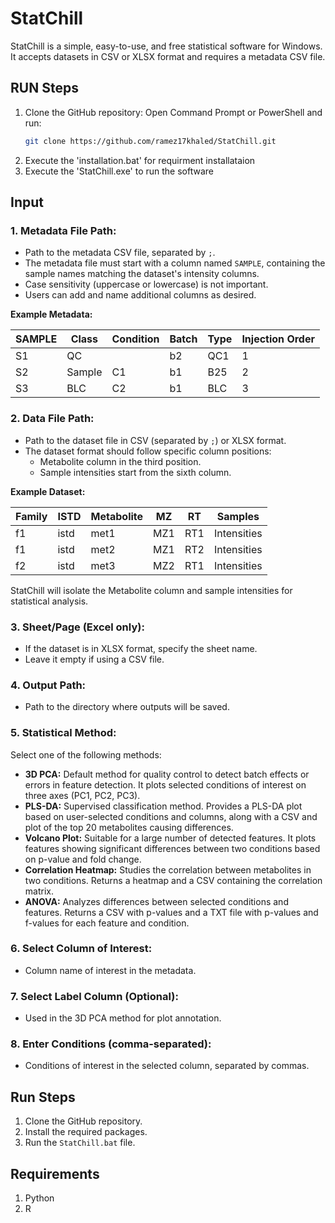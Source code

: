 # StatChill

StatChill is a simple, easy-to-use, and free statistical software for Windows. It accepts datasets in CSV or XLSX format and requires a metadata CSV file.

## RUN Steps

1. Clone the GitHub repository:
Open Command Prompt or PowerShell and run:
    ```sh
    git clone https://github.com/ramez17khaled/StatChill.git
    ```
2. Execute the 'installation.bat' for requirment installataion
3. Execute the 'StatChill.exe' to run the software

## Input

### 1. Metadata File Path:

- Path to the metadata CSV file, separated by `;`.
- The metadata file must start with a column named `SAMPLE`, containing the sample names matching the dataset's intensity columns.
- Case sensitivity (uppercase or lowercase) is not important.
- Users can add and name additional columns as desired.

**Example Metadata:**

| SAMPLE | Class  | Condition | Batch | Type | Injection Order |
|--------|--------|-----------|-------|------|-----------------|
| S1     | QC     |           | b2    | QC1  | 1               |
| S2     | Sample | C1        | b1    | B25  | 2               |
| S3     | BLC    | C2        | b1    | BLC  | 3               |

### 2. Data File Path:

- Path to the dataset file in CSV (separated by `;`) or XLSX format.
- The dataset format should follow specific column positions:
  - Metabolite column in the third position.
  - Sample intensities start from the sixth column.

**Example Dataset:**

| Family | ISTD | Metabolite | MZ  | RT  | Samples       |
|--------|------|------------|-----|-----|---------------|
| f1     | istd | met1       | MZ1 | RT1 | Intensities   |
| f1     | istd | met2       | MZ1 | RT2 | Intensities   |
| f2     | istd | met3       | MZ2 | RT1 | Intensities   |

StatChill will isolate the Metabolite column and sample intensities for statistical analysis.

### 3. Sheet/Page (Excel only):

- If the dataset is in XLSX format, specify the sheet name.
- Leave it empty if using a CSV file.

### 4. Output Path:

- Path to the directory where outputs will be saved.

### 5. Statistical Method:

Select one of the following methods:
- **3D PCA:** Default method for quality control to detect batch effects or errors in feature detection. It plots selected conditions of interest on three axes (PC1, PC2, PC3).
- **PLS-DA:** Supervised classification method. Provides a PLS-DA plot based on user-selected conditions and columns, along with a CSV and plot of the top 20 metabolites causing differences.
- **Volcano Plot:** Suitable for a large number of detected features. It plots features showing significant differences between two conditions based on p-value and fold change.
- **Correlation Heatmap:** Studies the correlation between metabolites in two conditions. Returns a heatmap and a CSV containing the correlation matrix.
- **ANOVA:** Analyzes differences between selected conditions and features. Returns a CSV with p-values and a TXT file with p-values and f-values for each feature and condition.

### 6. Select Column of Interest:

- Column name of interest in the metadata.

### 7. Select Label Column (Optional):

- Used in the 3D PCA method for plot annotation.

### 8. Enter Conditions (comma-separated):

- Conditions of interest in the selected column, separated by commas.

## Run Steps

1. Clone the GitHub repository.
2. Install the required packages.
3. Run the `StatChill.bat` file.

## Requirements

1. Python
2. R


